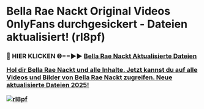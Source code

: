 # Bella Rae Nackt Original Videos 0nlyFans durchgesickert - Dateien aktualisiert! (rl8pf)

<h3>🔴 HIER KLICKEN 🌐==►► <a href="https://tinyurl.com/h6vf6nb8" rel="nofollow">Bella Rae Nackt Aktualisierte Dateien

Hol dir Bella Rae Nackt und alle Inhalte. Jetzt kannst du auf alle Videos und Bilder von Bella Rae Nackt zugreifen. Neue aktualisierte Dateien 2025!

[![rl8pf](https://i.imgur.com/sD4kR3V.gif)](https://tinyurl.com/h6vf6nb8)
